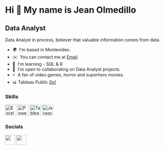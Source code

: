 Hi 👋 My name is Jean Olmedillo
===============================

Data Analyst
------------

Data Analyst in process, believer that valuable information comes from data.

* 🌍  I'm based in Montevideo.
* ✉️  You can contact me at [Email](mailto:jeanolmedillo@outlook.com)
* 🧠  I'm learning - SQL & R
* 🤝  I'm open to collaborating on Data Analyst projects.
* ⚡  A fan of video games, horror and superhero movies.
* 📊  Tableau Public [Go!](https://public.tableau.com/app/profile/jeanolmedillo)

### Skills


<p align="left">
 <a href="https://www.microsoft.com/en-us/microsoft-365/excel" target="_blank" rel="noreferrer"><img src="https://cdn-icons-png.flaticon.com/512/732/732220.png" width="36" height="36" alt="Excel" /></a>
 <a href="https://powerbi.microsoft.com/en-us/" target="_blank" rel="noreferrer"><img src="https://cdn-icons-png.flaticon.com/512/732/732204.png" width="36" height="36" alt="PowerBi" /></a>
  <a href="https://public.tableau.com/app/profile/jeanolmedillo" target="_blank" rel="noreferrer"><img src="https://user-images.githubusercontent.com/78714438/185465319-cd49d203-9558-4d4c-8001-7e92725f9da9.svg" width="36" height="36" alt="Tableau" /></a>
<a href="https://developer.mozilla.org/en-US/docs/Web/JavaScript" target="_blank" rel="noreferrer"><img src="https://raw.githubusercontent.com/danielcranney/readme-generator/main/public/icons/skills/javascript-colored.svg" width="36" height="36" alt="Javascript" /></a>
</p>


### Socials

<p align="left"> <a href="https://www.github.com/jmofuture" target="_blank" rel="noreferrer"><img src="https://raw.githubusercontent.com/danielcranney/readme-generator/main/public/icons/socials/github.svg" width="32" height="32" /></a> <a href="https://www.linkedin.com/in/https://www.linkedin.com/in/jeanolmedillo/" target="_blank" rel="noreferrer"><img src="https://raw.githubusercontent.com/danielcranney/readme-generator/main/public/icons/socials/linkedin.svg" width="32" height="32" /></a></p>


